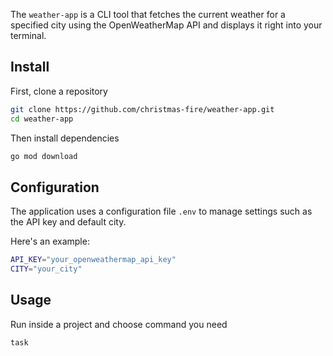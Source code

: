 The `weather-app` is a CLI tool that fetches the current weather for a specified city using the OpenWeatherMap API and displays it right into your terminal.


## Install
First, clone a repository
```sh
git clone https://github.com/christmas-fire/weather-app.git
cd weather-app
   ```
Then install dependencies 
```sh
go mod download
```

## Configuration
The application uses a configuration file `.env` to manage settings such as the API key and default city.

Here's an example:
```sh
API_KEY="your_openweathermap_api_key"
CITY="your_city"
```

## Usage
Run inside a project and choose command you need
```sh
task
```
